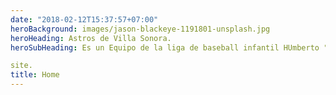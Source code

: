 ```yaml
---
date: "2018-02-12T15:37:57+07:00"
heroBackground: images/jason-blackeye-1191801-unsplash.jpg
heroHeading: Astros de Villa Sonora. 
heroSubHeading: Es un Equipo de la liga de baseball infantil HUmberto "RASPO" grajeda. 

site.
title: Home
---
```

